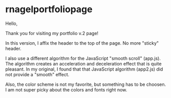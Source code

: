 # rnagelportfoliopage

Hello,

Thank you for visiting my portfolio v.2 page!

In this version, I affix the header to the top of the page. No more "sticky" header. 

I also use a different algorithm for the JavaScript "smooth scroll" (app.js). The algorithm creates an acceleration and deceleration effect that is quite pleasant. In my original, I found that that JavaScript algorithm (app2.js) did not provide a "smooth" effect.

Also, the color scheme is not my favorite, but something has to be choosen. I am not super picky about the colors and fonts right now. 
